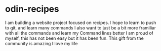 # odin-recipes
I am building a website project focused on recipes. I hope to learn to push to git, and learn many commands
I also want to just be a bit more framiliar with all the commands and learn my Command lines better
I am proud of myself, this has not been easy but it has been fun. This gift from the community is amazing
I love my life 